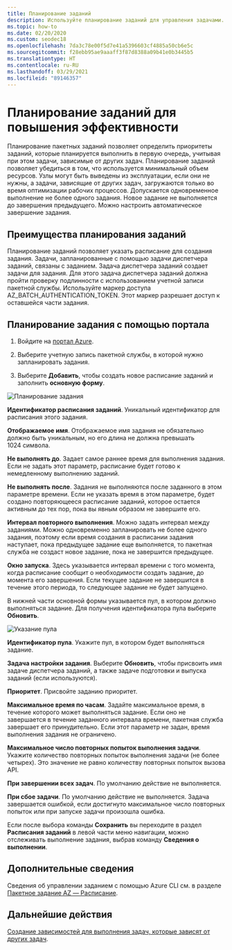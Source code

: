 ```yaml
---
title: Планирование заданий
description: Используйте планирование заданий для управления задачами.
ms.topic: how-to
ms.date: 02/20/2020
ms.custom: seodec18
ms.openlocfilehash: 7da3c78e00f5d7e41a5396603cf4885a50cb6e5c
ms.sourcegitcommit: f28ebb95ae9aaaff3f87d8388a09b41e0b3445b5
ms.translationtype: HT
ms.contentlocale: ru-RU
ms.lasthandoff: 03/29/2021
ms.locfileid: "89146357"
---
```

# <a name="schedule-jobs-for-efficiency"></a>Планирование заданий для повышения эффективности

Планирование пакетных заданий позволяет определить приоритеты заданий, которые планируется выполнить в первую очередь, учитывая при этом задачи, зависимые от других задач. Планирование заданий позволяет убедиться в том, что используется минимальный объем ресурсов. Узлы могут быть выведены из эксплуатации, если они не нужны, а задачи, зависящие от других задач, загружаются только во время оптимизации рабочих процессов. Допускается одновременное выполнение не более одного задания. Новое задание не выполняется до завершения предыдущего. Можно настроить автоматическое завершение задания. 

## <a name="benefit-of-job-scheduling"></a>Преимущества планирования заданий

Планирование заданий позволяет указать расписание для создания задания. Задачи, запланированные с помощью задачи диспетчера заданий, связаны с заданием. Задача диспетчера заданий создает задачи для задания. Для этого задача диспетчера заданий должна пройти проверку подлинности с использованием учетной записи пакетной службы. Используйте маркер доступа AZ_BATCH_AUTHENTICATION_TOKEN. Этот маркер разрешает доступ к оставшейся части задания. 

## <a name="use-the-portal-to-schedule-a-job"></a>Планирование задания с помощью портала

   1. Войдите на [портал Azure](https://portal.azure.com/).

   2. Выберите учетную запись пакетной службы, в которой нужно запланировать задания.

   3. Выберите **Добавить**, чтобы создать новое расписание заданий и заполнить **основную форму**.



![Планирование задания][1]

**Идентификатор расписания заданий**. Уникальный идентификатор для расписания этого задания.

**Отображаемое имя**. Отображаемое имя задания не обязательно должно быть уникальным, но его длина не должна превышать 1024 символа.

**Не выполнять до**. Задает самое раннее время для выполнения задания. Если не задать этот параметр, расписание будет готово к немедленному выполнению заданий.

**Не выполнять после**. Задания не выполняются после заданного в этом параметре времени. Если не указать время в этом параметре, будет создано повторяющееся расписание заданий, которое остается активным до тех пор, пока вы явным образом не завершите его.

**Интервал повторного выполнения**. Можно задать интервал между заданиями. Можно одновременно запланировать не более одного задания, поэтому если время создания в расписании задания наступает, пока предыдущее задание еще выполняется, то пакетная служба не создаст новое задание, пока не завершится предыдущее.  

**Окно запуска**. Здесь указывается интервал времени с того момента, когда расписание сообщит о необходимости создать задание, до момента его завершения. Если текущее задание не завершится в течение этого периода, то следующее задание не будет запущено.

В нижней части основной формы указывается пул, в котором должно выполняться задание. Для получения идентификатора пула выберите **Обновить**. 

![Указание пула][2]


**Идентификатор пула**. Укажите пул, в котором будет выполняться задание.

**Задача настройки задания**. Выберите **Обновить**, чтобы присвоить имя задаче диспетчера заданий, а также задаче подготовки и выпуска заданий (если используются).

**Приоритет**. Присвойте заданию приоритет.

**Максимальное время по часам**. Задайте максимальное время, в течение которого может выполняться задание. Если оно не завершается в течение заданного интервала времени, пакетная служба завершает его принудительно. Если этот параметр не задан, время выполнения задания не ограничено.

**Максимальное число повторных попыток выполнения задачи**. Укажите количество повторных попыток выполнения задачи (не более четырех). Это значение не равно количеству повторных попыток вызова API.

**При завершении всех задач**. По умолчанию действие не выполняется.

**При сбое задачи**. По умолчанию действие не выполняется. Задача завершается ошибкой, если достигнуто максимальное число повторных попыток или при запуске задачи произошла ошибка. 

Если после выбора команды **Сохранить** вы переходите в раздел **Расписания заданий** в левой части меню навигации, можно отслеживать выполнение задания, выбрав команду **Сведения о выполнении**.


## <a name="for-more-information"></a>Дополнительные сведения

Сведения об управлении заданием с помощью Azure CLI см. в разделе [Пакетное задание AZ — Расписание](/cli/azure/batch/job-schedule).

## <a name="next-steps"></a>Дальнейшие действия

[Создание зависимостей для выполнения задач, которые зависят от других задач](batch-task-dependencies.md).





[1]: ./media/batch-job-schedule/add_job_schedule-02.png
[2]: ./media/batch-job-schedule/add_job_schedule-03.png


